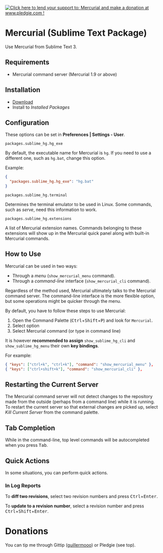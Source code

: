 <a href='http://www.pledgie.com/campaigns/19374'><img alt='Click here to lend your support to: Mercurial and make a donation at www.pledgie.com !' src='http://www.pledgie.com/campaigns/19374.png?skin_name=chrome' border='0' /></a>

# Mercurial (Sublime Text Package)

Use Mercurial from Sublime Text 3.


## Requirements

* Mercurial command server (Mercurial 1.9 or above)


## Installation

- [Download](https://bitbucket.org/guillermooo/mercurial/downloads/Mercurial.sublime-package)
- Install to *Installed Packages*


## Configuration

These options can be set in **Preferences | Settings - User**.

`packages.sublime_hg.hg_exe`

By default, the executable name for Mercurial is `hg`. If you need to
use a different one, such as `hg.bat`, change this option.

Example:

```json
{
  "packages.sublime_hg.hg_exe": "hg.bat"
}
```

`packages.sublime_hg.terminal`

Determines the terminal emulator to be used in Linux. Some commands, such
as *serve*, need this information to work.

`packages.sublime_hg.extensions`

A list of Mercurial extension names. Commands belonging to these extensions
will show up in the Mercurial quick panel along with built-in Mercurial
commands.


## How to Use

Mercurial can be used in two ways:

- Through a *menu* (`show_mercurial_menu` command).
- Through a *command-line* interface (`show_mercurial_cli` command).

Regardless of the method used, Mercurial ultimately talks to the Mercurial
command server. The command-line interface is the more flexible option, but
some operations might be quicker through the menu.

By default, you have to follow these steps to use Mercurial:

1. Open the Command Palette (<kbd>Ctrl</kbd>+<kbd>Shift</kbd>+<kbd>P</kbd>) and look for `Mercurial`.
2. Select option
3. Select Mercurial command (or type in command line)

It is however **recommended to assign** `show_sublime_hg_cli` and
`show_sublime_hg_menu` their own **key bindings**.

For example:

```json
{ "keys": ["ctrl+k", "ctrl+k"], "command": "show_mercurial_menu" },
{ "keys": ["ctrl+shift+k"], "command": "show_mercurial_cli" },
```

## Restarting the Current Server

The Mercurial command server will not detect changes to the repository made
from the outside (perhaps from a command line) while it is running. To restart
the current server so that external changes are picked up, select
*Kill Current Server* from the command palette.


## Tab Completion

While in the command-line, top level commands will be autocompleted when you
press <kbd>Tab</kbd>.


## Quick Actions

In some situations, you can perform quick actions.

### In Log Reports

To **diff two revisions**, select two revision numbers and press
<kbd>Ctrl</kbd>+<kbd>Enter</kbd>.

To **update to a revision number**, select a revision number and
press <kbd>Ctrl</kbd>+<kbd>Shift</kbd>+<kbd>Enter</kbd>.


Donations
=========

You can tip me through Gittip ([guillermooo](http://www.gittip.com/guillermooo/)) or Pledgie (see top).
	